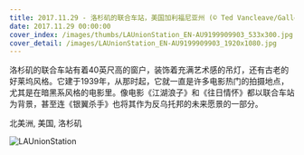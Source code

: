 ```yaml
---
title: 2017.11.29 - 洛杉矶的联合车站，美国加利福尼亚州 (© Ted Vancleave/Gallery Stock)
date: 2017.11.29 00:00:00
cover_index: /images/thumbs/LAUnionStation_EN-AU9199909903_533x300.jpg
cover_detail: /images/LAUnionStation_EN-AU9199909903_1920x1080.jpg
---
```


洛杉矶的联合车站有着40英尺高的窗户，装饰着充满艺术感的吊灯，还有古老的好莱坞风格。它建于1939年，从那时起，它就一直是许多电影热门的拍摄地点，尤其是在暗黑系风格的电影里。像电影《江湖浪子》和《往日情怀》都以联合车站为背景，甚至连《银翼杀手》也将其作为反乌托邦的未来愿景的一部分。

北美洲, 美国, 洛杉矶

![LAUnionStation](/images/LAUnionStation_EN-AU9199909903_1920x1080.jpg)
